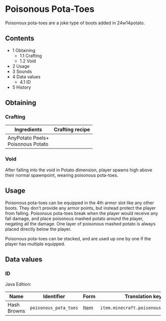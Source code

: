 # Poisonous Pota-Toes
Poisonous pota-toes are a joke type of boots added in 24w14potato.

## Contents
- 1 Obtaining
	- 1.1 Crafting
	- 1.2 Void
- 2 Usage
- 3 Sounds
- 4 Data values
	- 4.1 ID
- 5 History

## Obtaining
### Crafting
| Ingredients                           | Crafting recipe |
|---------------------------------------|-----------------|
| AnyPotato Peels+<br/>Poisonous Potato |                 |

### Void
After falling into the void in Potato dimension, player spawns high above their normal spawnpoint, wearing poisonous pota-toes. 

## Usage
Poisonous pota-toes can be equipped in the 4th armor slot like any other boots. They don't provide any armor points, but instead protect the player from falling. Poisonous pota-toes break when the player would receive any fall damage, and place poisonous mashed potato around the player, negating all the damage. One layer of poisonous mashed potato is always placed directly below the player.

Poisonous pota-toes can be stacked, and are used up one by one if the player has multiple equipped.

## Data values
### ID
Java Edition:

| Name        | Identifier            | Form | Translation key                      |
|-------------|-----------------------|------|--------------------------------------|
| Hash Browns | `poisonous_pota_toes` | Item | `item.minecraft.poisonous_pota_toes` |

